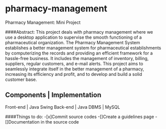# pharmacy-management

Pharmacy Management: Mini Project

####Abstract:
This project deals with pharmacy management where we use a desktop application to supervise the smooth functioning of a pharmaceutical organization. The Pharmacy Management System establishes a better management system for pharmaceutical establishments by computerizing the records and providing an efficient framework for a hassle-free business. It includes the management of inventory, billing, suppliers, regular customers, and e-mail alerts. This project aims to seamlessly integrate itself in the better management of a pharmacy, increasing its efficiency and profit, and to develop and build a solid customer base.

Components | Implementation
----------------------
Front-end | Java Swing
Back-end | Java
DBMS | MySQL


####Things to do:
-[x]Commit source codes
-[]Create a guidelines page 
-[]Documentation in the source code
